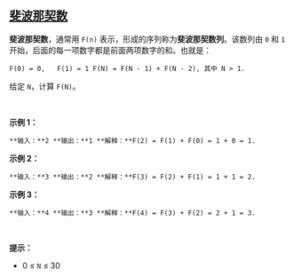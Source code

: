## [斐波那契数](https://leetcode-cn.com/problems/fibonacci-number/)

**斐波那契数**，通常用 `F(n)` 表示，形成的序列称为**斐波那契数列**。该数列由 `0` 和 `1` 开始，后面的每一项数字都是前面两项数字的和。也就是：

`F(0) = 0,   F(1) = 1
F(N) = F(N - 1) + F(N - 2), 其中 N > 1.
`

给定 `N`，计算 `F(N)`。

 

**示例 1：**

`**输入：**2
**输出：**1
**解释：**F(2) = F(1) + F(0) = 1 + 0 = 1.
`

**示例 2：**

`**输入：**3
**输出：**2
**解释：**F(3) = F(2) + F(1) = 1 + 1 = 2.
`

**示例 3：**

`**输入：**4
**输出：**3
**解释：**F(4) = F(3) + F(2) = 2 + 1 = 3.
`

 

**提示：**

*   0 ≤ `N` ≤ 30